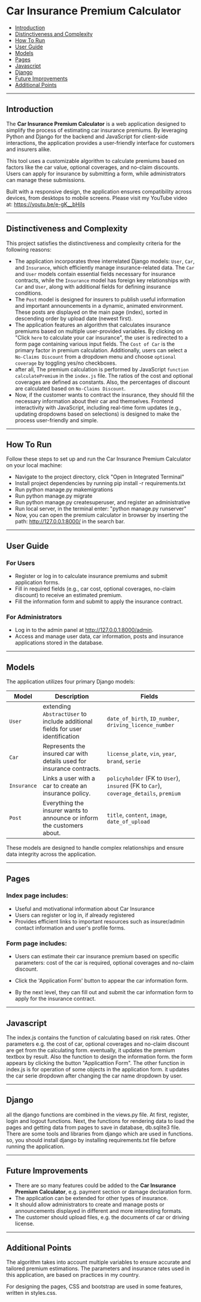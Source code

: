 # Car Insurance Premium Calculator

- [Introduction](#introduction)
- [Distinctiveness and Complexity](#distinctiveness-and-complexity)
- [How To Run](#how-to-run)
- [User Guide](#user-guide)
- [Models](#models)
- [Pages](#pages)
- [Javascript](#javascript)
- [Django](#Django)
- [Future Improvements](#future-improvements)
- [Additional Points](#additional-points)

-----------------------------------------------------------------------------
## Introduction

The **Car Insurance Premium Calculator** is a web application designed to simplify the process of estimating car insurance premiums. By leveraging Python and Django for the backend and JavaScript for client-side interactions, the application provides a user-friendly interface for customers and insurers alike.

This tool uses a customizable algorithm to calculate premiums based on factors like the car value, optional coverages, and no-claim discounts. Users can apply for insurance by submitting a form, while administrators can manage these submissions.

Built with a responsive design, the application ensures compatibility across devices, from desktops to mobile screens.
Please visit my YouTube video at: https://youtu.be/e-gK__bHjIs

-----------------------------------------------------------------------------
## Distinctiveness and Complexity

This project satisfies the distinctiveness and complexity criteria for the following reasons:

   - The application incorporates three interrelated Django models: `User`, `Car`, and `Insurance`, which efficiently manage insurance-related data. The `Car` and `User` models contain essential fields necessary for insurance contracts, while the `Insurance` model has foreign key relationships with `Car` and `User`, along with additional fields for defining insurance conditions.
   - The `Post` model is designed for insurers to publish useful information and important announcements in a dynamic, animated environment. These posts are displayed on the main page (index), sorted in descending order by upload date (newest first).
   - The application features an algorithm that calculates insurance premiums based on multiple user-provided variables. By clicking on "Click `here` to calculate your car insurance", the user is redirected to a form page containing various input fields. The `Cost of Car` is the primary factor in premium calculation. Additionally, users can select a `No-Claims Discount` from a dropdown menu and choose `optional coverage` by toggling yes/no checkboxes.
   - after all, The premium calculation is performed by JavaScript `function calculatePremium` in the `index.js` file. The ratios of the cost and optional coverages are defined as constants. Also, the percentages of discount are calculated based on `No-Claims Discount`.
   - Now, if the customer wants to contract the insurance, they should fill the necessary information about their car and themselves. Frontend interactivity with JavaScript, including real-time form updates (e.g., updating dropdowns based on selections) is designed to make the process user-friendly and simple. 

-----------------------------------------------------------------------------
## How To Run

Follow these steps to set up and run the Car Insurance Premium Calculator on your local machine:

- Navigate to the project directory, click "Open in Integrated Terminal"
- Install project dependencies by running pip install -r requirements.txt
- Run python manage.py makemigrations
- Run python manage.py migrate
- Run python manage.py createsuperuser, and register an administrative
- Run local server, in the terminal enter: "python manage.py runserver"
- Now, you can open the premium calculator in browser by inserting the path: http://127.0.0.1:8000/ in the search bar.

-----------------------------------------------------------------------------
## User Guide

### For Users
- Register or log in to calculate insurance premiums and submit application forms.
- Fill in required fields (e.g., car cost, optional coverages, no-claim discount) to receive an estimated premium.
- Fill the information form and submit to apply the insurance contract.

### For Administrators
- Log in to the admin panel at http://127.0.0.1:8000/admin.
- Access and manage user data, car information, posts and insurance applications stored in the database.

-----------------------------------------------------------------------------
## Models

The application utilizes four primary Django models:

| Model     | Description                                                                   | Fields                                                                               |
|-----------|-------------------------------------------------------------------------------|--------------------------------------------------------------------------------------|
|`User`     | extending `AbstractUser` to include additional fields for user identification | `date_of_birth`, `ID_number`, `driving_licence_number`                               |
|`Car`      | Represents the insured car with details used for insurance contracts.         | `license_plate`, `vin`, `year`, `brand`, `serie`                                     |
|`Insurance`| Links a user with a car to create an insurance policy.                        | `policyholder` (FK to `User`), `insured` (FK to `Car`), `coverage_details`, `premium`|
|`Post`     | Everything the insurer wants to announce or inform the customers about. | `title`, `content`, `image`, `date_of_upload`                               |

These models are designed to handle complex relationships and ensure data integrity across the application.

-----------------------------------------------------------------------------
## Pages

### Index page includes:
- Useful and motivational information about Car Insurance
- Users can register or log in, if already registered
- Provides efficient links to important resources such as insurer/admin contact information and user's profile forms.

### Form page includes:
- Users can estimate their car insurance premium based on specific parameters: cost of the car is required, optional coverages and no-claim discount.

- Click the 'Application Form' button to appear the car information form.

- By the next level, they can fill out and submit the car information form to apply for the insurance contract.

-----------------------------------------------------------------------------
## Javascript

The index.js contains the function of calculating based on risk rates. Other parameters e.g. the cost of car, optional coverages and no-claim discount are get from the calculating form. eventually, it updates the premium textbox by result.
Also the function to design the information form. the form appears by clicking the button "Applicattion Form".
The other function in index.js is for operation of some objects in the application form. it updates the car serie dropdown after changing the car name dropdown by user.

-----------------------------------------------------------------------------
## Django

all the django functions are combined in the views.py file. At first, register, login and logout functions. Next, the functions for rendering data to load the pages and getting data from pages to save in database, db.sqlite3 file. There are some tools and libraries from django which are used in functions. so, you should install django by installing requirements.txt file before running the application.

-----------------------------------------------------------------------------
## Future Improvements

-  There are so many features could be added to the **Car Insurance Premium Calculator**, e.g. payment section or damage declaration form.
-  The application can be extended for other types of insurance.
-  It should allow administrators to create and manage posts or announcements displayed in different and more interesting formats.
-  The customer should upload files, e.g. the documents of car or driving license.
  
-----------------------------------------------------------------------------
## Additional Points

The algorithm takes into account multiple variables to ensure accurate and tailored premium estimations. The parameters and insurance rates used in this application, are based on practices in my country.

For designing the pages, CSS and bootstrap are used in some features, written in styles.css.